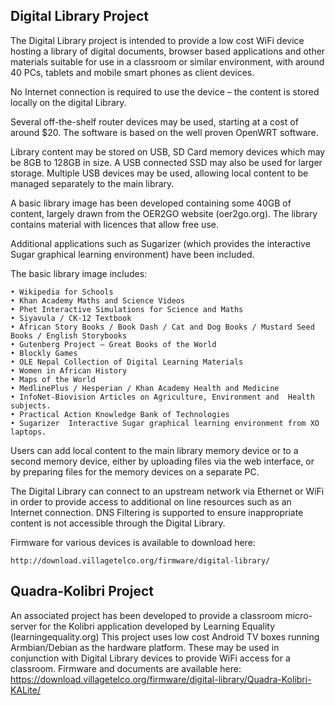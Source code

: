 
Digital Library Project 
-----------------------

The Digital Library project is intended to provide a low cost WiFi device hosting a library of digital documents, browser based applications and other materials suitable for use in a classroom or similar environment, with around 40 PCs, tablets and mobile smart phones as client devices. 

No Internet connection is required to use the device – the content is stored locally on the digital Library.

Several off-the-shelf router devices may be used, starting at a cost of around $20. 
The software is based on the well proven OpenWRT software.

Library content may be stored on USB, SD Card memory devices which may be 8GB to 128GB in size. A USB connected SSD may also be used for larger storage. Multiple USB devices may be used, allowing local content to be managed separately to the main library.

A basic library image has been developed containing some 40GB of content, largely drawn from the OER2GO website (oer2go.org). The library contains material with licences that allow free use. 

Additional applications such as Sugarizer (which provides the interactive Sugar graphical learning environment) have been included.

The basic library image includes:

    • Wikipedia for Schools
    • Khan Academy Maths and Science Videos 
    • Phet Interactive Simulations for Science and Maths
    • Siyavula / CK-12 Textbook
    • African Story Books / Book Dash / Cat and Dog Books / Mustard Seed Books / English Storybooks
    • Gutenberg Project – Great Books of the World 
    • Blockly Games
    • OLE Nepal Collection of Digital Learning Materials
    • Women in African History
    • Maps of the World
    • MedlinePlus / Hesperian / Khan Academy Health and Medicine
    • InfoNet-Biovision Articles on Agriculture, Environment and  Health subjects.
    • Practical Action Knowledge Bank of Technologies
    • Sugarizer  Interactive Sugar graphical learning environment from XO laptops.
    
Users can add local content to the main library memory device or to a second memory device, either by uploading files via the web interface, or by preparing files for the memory devices on a separate PC.

The Digital Library can connect to an upstream network via Ethernet or WiFi in order to provide access to additional on line resources such as an Internet connection. DNS Filtering is supported to ensure inappropriate content is not accessible through the Digital Library.

Firmware for various devices is available to download here:

    http://download.villagetelco.org/firmware/digital-library/


Quadra-Kolibri Project
-----------------------------
An associated project has been developed to provide a classroom micro-server for the Kolibri application developed by Learning Equality (learningequality.org)
This project uses low cost Android TV boxes running Armbian/Debian as the hardware platform. These may be used in conjunction with Digital Library devices to provide WiFi access for a classroom.  Firmware and documents are available here:
    https://download.villagetelco.org/firmware/digital-library/Quadra-Kolibri-KALite/
    



